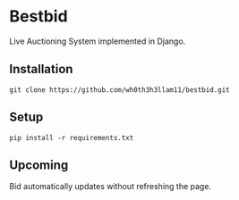 # Bestbid

Live Auctioning System implemented in Django.

## Installation

`git clone https://github.com/wh0th3h3llam11/bestbid.git`

## Setup

`pip install -r requirements.txt`

## Upcoming

Bid automatically updates without refreshing the page.
